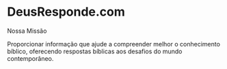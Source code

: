 # DeusResponde.com

Nossa Missão

Proporcionar informação que ajude a compreender melhor o conhecimento bíblico, oferecendo respostas bíblicas aos desafios do mundo contemporâneo.

